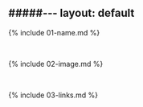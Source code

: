 #####---
layout: default
---

{% include 01-name.md %}

<br>

{% include 02-image.md %}

<br>

{% include 03-links.md %}

